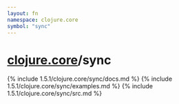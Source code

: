 ```yaml
---
layout: fn
namespace: clojure.core
symbol: "sync"
---
```


# [clojure.core](../)/sync

{% include 1.5.1/clojure.core/sync/docs.md %}
{% include 1.5.1/clojure.core/sync/examples.md %}
{% include 1.5.1/clojure.core/sync/src.md %}

